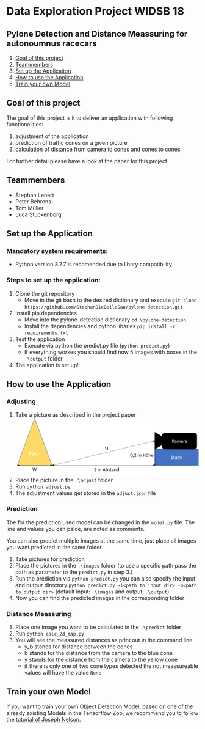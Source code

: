# Data Exploration Project WIDSB 18
## Pylone Detection and Distance Meassuring for autonoumnus racecars

1. [Goal of this project](goal)
2. [Teammembers](Teammembers)
3. [Set up the Applicaiton](Installation)
4. [How to use the Application](use)
5. [Train your own Model](Train)


<a name="goal"></a>
## Goal of this project

The goal of this project is it to deliver an application with following functionalities:

1. adjustment of the application
2. prediction of traffic cones on a given picture
3. calculation of distance from camera to cones and cones to cones

For further detail please have a look at the paper for this project.

<a name="Teammembers"></a>
## Teammembers

- Stephan Lenert
- Peter Behrens 
- Tom Müller
- Luca Stuckenborg

<a name="Installation"></a>
## Set up the Application

### Mandatory system requirements:
- Python version 3.7.7 is recomended due to libary compatibility

### Steps to set up the application:
1. Clone the git repository
    - Move in the git bash to the desired dictionary and execute `git clone https://github.com/StephanDieGeileSau/pylone-detection.git`
2. Install pip dependencies
    - Move into the pylone-detection dictionary `cd \pylone-detection`
    - Install the dependencies and python libaries `pip install -r requirements.txt`
3. Test the application
    - Execute via python the predict.py file (`python predict.py`)
    - If everything workes you should find now 5 images with boxes in the `.\output` folder
4. The application is set up!

<a name="use"></a>
## How to use the Application

### Adjusting
1. Take a picture as described in the project paper
![Adjustment picture](assets/Aufbau_Justierung.png)
2. Place the picture in the `.\adjust` folder
3. Run `python adjust.py`
4. The adjustment values get stored in the `adjust.json` file

### Prediction
The for the prediction used model can be changed in the `model.py` file. The line and values you can palce, are noted as comments. 

You can also predict multiple images at the same time, just place all images you want predicted in the same folder.

1. Take pictures for prediction 
2. Place the pictures in the `.\images` folder (to use a specific path pass the path as parameter to the `predict.py` in step 3.)
3. Run the prediction via `python predict.py` you can also specify the input and outpur directory `python predict.py -i<path to input dir> -o<path to output dir>` (default input: `.\images` and output: `.\output`)
4. Now you can find the predicted images in the corresponding folder

### Distance Meassuring

1. Place one image you want to be calculated in the `.\predict` folder
2. Run `python calc_2d_map.py`
3. You will see the meassured distances as print out in the command line
    - y_b stands for distance between the cones
    - b stands for the distance from the camera to the blue cone
    - y stands for the distance from the camera to the yellow cone
    - if there is only one of two cone types detected the not meassureable values will have the value `None`

<a name="Train"></a>
## Train your own Model

If you want to train your own Object Detection Model, based on one of the already existing Models in the Tensorflow Zoo, we recommend you to follow the [tutorial of Joseph Nelson](https://towardsdatascience.com/training-a-tensorflow-faster-r-cnn-object-detection-model-on-your-own-dataset-b3b175708d6d).
